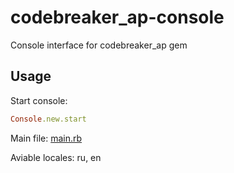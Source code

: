 # codebreaker_ap-console
Console interface for codebreaker_ap gem
## Usage

Start console:
```ruby
Console.new.start
```
Main file: [main.rb](/main.rb)

Aviable locales: ru, en
